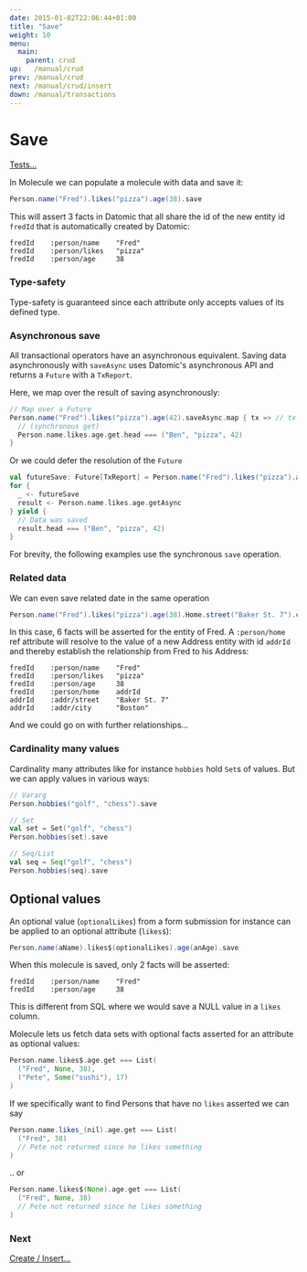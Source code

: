 ```yaml
---
date: 2015-01-02T22:06:44+01:00
title: "Save"
weight: 10
menu:
  main:
    parent: crud
up:   /manual/crud
prev: /manual/crud
next: /manual/crud/insert
down: /manual/transactions
---
```


# Save

[Tests...](https://github.com/scalamolecule/molecule/blob/master/coretests/src/test/scala/molecule/coretests/crud/Save.scala)

In Molecule we can populate a molecule with data and save it:

```scala
Person.name("Fred").likes("pizza").age(38).save
```

This will assert 3 facts in Datomic that all share the id of the new entity id `fredId` that is automatically created by Datomic:

```
fredId    :person/name    "Fred"
fredId    :person/likes   "pizza"
fredId    :person/age     38
```

### Type-safety

Type-safety is guaranteed since each attribute only accepts values of its defined type.


### Asynchronous save

All transactional operators have an asynchronous equivalent. Saving data asynchronously with 
`saveAsync` uses Datomic's asynchronous API and returns a `Future` with a `TxReport`. 

Here, we map over the result of saving asynchronously:

```scala
// Map over a Future
Person.name("Fred").likes("pizza").age(42).saveAsync.map { tx => // tx report from successful save transaction
  // (synchronous get)
  Person.name.likes.age.get.head === ("Ben", "pizza", 42)
}
```

Or we could defer the resolution of the `Future`

```scala
val futureSave: Future[TxReport] = Person.name("Fred").likes("pizza").age(42).saveAsync
for {
  _ <- futureSave
  result <- Person.name.likes.age.getAsync
} yield {
  // Data was saved
  result.head === ("Ben", "pizza", 42)
}
```

For brevity, the following examples use the synchronous `save` operation.



### Related data

We can even save related date in the same operation
```scala
Person.name("Fred").likes("pizza").age(38).Home.street("Baker St. 7").city("Boston").save
```
In this case, 6 facts will be asserted for the entity of Fred. A `:person/home` ref attribute will resolve to the
value of a new Address entity with id `addrId` and thereby establish the relationship from Fred to his Address:

```
fredId    :person/name    "Fred"
fredId    :person/likes   "pizza"
fredId    :person/age     38
fredId    :person/home    addrId
addrId    :addr/street    "Baker St. 7"
addrId    :addr/city      "Boston"
```
And we could go on with further relationships...

### Cardinality many values

Cardinality many attributes like for instance `hobbies` hold `Set`s of values. But we can apply values in
various ways:
```scala
// Vararg
Person.hobbies("golf", "chess").save

// Set
val set = Set("golf", "chess")
Person.hobbies(set).save

// Seq/List
val seq = Seq("golf", "chess")
Person.hobbies(seq).save
```


## Optional values

An optional value (`optionalLikes`) from a form submission for instance can be applied to an optional attribute (`likes$`):

```scala
Person.name(aName).likes$(optionalLikes).age(anAge).save
```
When this molecule is saved, only 2 facts will be asserted:

```
fredId    :person/name    "Fred"
fredId    :person/age     38
```

This is different from SQL where we would save a NULL value in a `likes` column.

Molecule lets us fetch data sets with optional facts asserted for an attribute as optional values:

```scala
Person.name.likes$.age.get === List(
  ("Fred", None, 38),
  ("Pete", Some("sushi"), 17)
)
```

If we specifically want to find Persons that have no `likes` asserted we can say
```scala
Person.name.likes_(nil).age.get === List(
  ("Fred", 38)
  // Pete not returned since he likes something
)
```
.. or 
```scala
Person.name.likes$(None).age.get === List(
  ("Fred", None, 38)
  // Pete not returned since he likes something
)
```



### Next

[Create / Insert...](/manual/crud/insert)